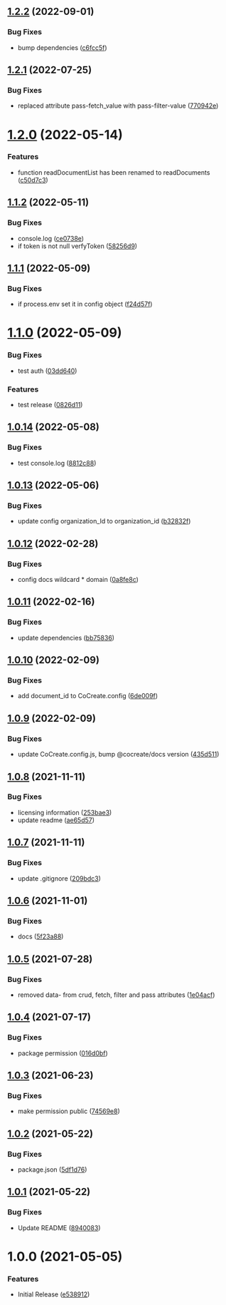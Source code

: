 ## [1.2.2](https://github.com/CoCreate-app/CoCreate-auth/compare/v1.2.1...v1.2.2) (2022-09-01)


### Bug Fixes

* bump dependencies ([c6fcc5f](https://github.com/CoCreate-app/CoCreate-auth/commit/c6fcc5f8551f8e5a7ce6ec2d6461382bf43f5ada))

## [1.2.1](https://github.com/CoCreate-app/CoCreate-auth/compare/v1.2.0...v1.2.1) (2022-07-25)


### Bug Fixes

* replaced attribute pass-fetch_value with pass-filter-value ([770942e](https://github.com/CoCreate-app/CoCreate-auth/commit/770942efd44954e51c6acb2e4a1250dbba43f8b3))

# [1.2.0](https://github.com/CoCreate-app/CoCreate-auth/compare/v1.1.2...v1.2.0) (2022-05-14)


### Features

* function readDocumentList has been renamed to readDocuments ([c50d7c3](https://github.com/CoCreate-app/CoCreate-auth/commit/c50d7c37408d40f26e6a256618969af0093b013c))

## [1.1.2](https://github.com/CoCreate-app/CoCreate-auth/compare/v1.1.1...v1.1.2) (2022-05-11)


### Bug Fixes

* console.log ([ce0738e](https://github.com/CoCreate-app/CoCreate-auth/commit/ce0738ebefcd9f715bf4fd97842fdb3d87bf50f7))
* if token is not null verfyToken ([58256d9](https://github.com/CoCreate-app/CoCreate-auth/commit/58256d9d8295a00180b8252e482e6ff11dbe833f))

## [1.1.1](https://github.com/CoCreate-app/CoCreate-auth/compare/v1.1.0...v1.1.1) (2022-05-09)


### Bug Fixes

* if process.env set it in config object ([f24d57f](https://github.com/CoCreate-app/CoCreate-auth/commit/f24d57f03e243bb881cbed22f26c10536d97beab))

# [1.1.0](https://github.com/CoCreate-app/CoCreate-auth/compare/v1.0.14...v1.1.0) (2022-05-09)


### Bug Fixes

* test auth ([03dd640](https://github.com/CoCreate-app/CoCreate-auth/commit/03dd64021e8c7946caa816b17e5e5c34774831fe))


### Features

* test release ([0826d11](https://github.com/CoCreate-app/CoCreate-auth/commit/0826d116332dc0bebc1bcd2824d84d9bcd0c34df))

## [1.0.14](https://github.com/CoCreate-app/CoCreate-auth/compare/v1.0.13...v1.0.14) (2022-05-08)


### Bug Fixes

* test console.log ([8812c88](https://github.com/CoCreate-app/CoCreate-auth/commit/8812c88149ede85964af93806d3be7a694a40993))

## [1.0.13](https://github.com/CoCreate-app/CoCreate-auth/compare/v1.0.12...v1.0.13) (2022-05-06)


### Bug Fixes

* update config organization_Id to organization_id ([b32832f](https://github.com/CoCreate-app/CoCreate-auth/commit/b32832ff9782df068dc573abf7dd5da64ed6382b))

## [1.0.12](https://github.com/CoCreate-app/CoCreate-auth/compare/v1.0.11...v1.0.12) (2022-02-28)


### Bug Fixes

* config docs wildcard * domain ([0a8fe8c](https://github.com/CoCreate-app/CoCreate-auth/commit/0a8fe8ce9c199e7ad71839f7b365eedbabf7527e))

## [1.0.11](https://github.com/CoCreate-app/CoCreate-auth/compare/v1.0.10...v1.0.11) (2022-02-16)


### Bug Fixes

* update dependencies ([bb75836](https://github.com/CoCreate-app/CoCreate-auth/commit/bb758369b07b8c3e37a9b7acd4fe98550e888573))

## [1.0.10](https://github.com/CoCreate-app/CoCreate-auth/compare/v1.0.9...v1.0.10) (2022-02-09)


### Bug Fixes

* add document_id to CoCreate.config ([6de009f](https://github.com/CoCreate-app/CoCreate-auth/commit/6de009f2019f97c9a14219501bf4072f569bf6d4))

## [1.0.9](https://github.com/CoCreate-app/CoCreate-auth/compare/v1.0.8...v1.0.9) (2022-02-09)


### Bug Fixes

* update CoCreate.config.js, bump @cocreate/docs version ([435d511](https://github.com/CoCreate-app/CoCreate-auth/commit/435d5115aa7ea77a181eb7b48114b6c322834c3a))

## [1.0.8](https://github.com/CoCreate-app/CoCreate-auth/compare/v1.0.7...v1.0.8) (2021-11-11)


### Bug Fixes

* licensing information ([253bae3](https://github.com/CoCreate-app/CoCreate-auth/commit/253bae37b40184acefef7846fbdae093883d8e44))
* update readme ([ae65d57](https://github.com/CoCreate-app/CoCreate-auth/commit/ae65d575fe03c0224670693f30b010f4a78a1797))

## [1.0.7](https://github.com/CoCreate-app/CoCreate-auth/compare/v1.0.6...v1.0.7) (2021-11-11)


### Bug Fixes

* update .gitignore ([209bdc3](https://github.com/CoCreate-app/CoCreate-auth/commit/209bdc3e6894590966c74a3ae145e755a030d48e))

## [1.0.6](https://github.com/CoCreate-app/CoCreate-auth/compare/v1.0.5...v1.0.6) (2021-11-01)


### Bug Fixes

* docs ([5f23a88](https://github.com/CoCreate-app/CoCreate-auth/commit/5f23a889cccf1399c15e7ac7b894624234fad942))

## [1.0.5](https://github.com/CoCreate-app/CoCreate-auth/compare/v1.0.4...v1.0.5) (2021-07-28)


### Bug Fixes

* removed data- from crud, fetch, filter and pass attributes ([1e04acf](https://github.com/CoCreate-app/CoCreate-auth/commit/1e04acf6374e52576df74e7d8c3005f236be77e5))

## [1.0.4](https://github.com/CoCreate-app/CoCreate-auth/compare/v1.0.3...v1.0.4) (2021-07-17)


### Bug Fixes

* package permission ([016d0bf](https://github.com/CoCreate-app/CoCreate-auth/commit/016d0bf8cb4d6fd3bbf321486c4091a0e7111c02))

## [1.0.3](https://github.com/CoCreate-app/CoCreate-auth/compare/v1.0.2...v1.0.3) (2021-06-23)


### Bug Fixes

* make permission public ([74569e8](https://github.com/CoCreate-app/CoCreate-auth/commit/74569e8222986718860ef6d0381b6c307e32a8e9))

## [1.0.2](https://github.com/CoCreate-app/CoCreate-auth/compare/v1.0.1...v1.0.2) (2021-05-22)


### Bug Fixes

* package.json ([5df1d76](https://github.com/CoCreate-app/CoCreate-auth/commit/5df1d7695ff4eb05b9cd170ab4acc369b9b1cfc0))

## [1.0.1](https://github.com/CoCreate-app/CoCreate-auth/compare/v1.0.0...v1.0.1) (2021-05-22)


### Bug Fixes

* Update README ([8940083](https://github.com/CoCreate-app/CoCreate-auth/commit/8940083818747666851851ca44b80f9cd8037527))

# 1.0.0 (2021-05-05)


### Features

* Initial Release ([e538912](https://github.com/CoCreate-app/CoCreate-auth/commit/e5389129e3efd905fc6c74c2da03f33c98bfacac))
